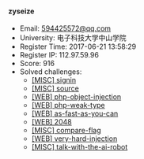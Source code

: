 #### zyseize  

* Email: 594425572@qq.com  
* University: 电子科技大学中山学院  
* Register Time: 2017-06-21 13:58:29  
* Register IP: 112.97.59.96  
* Score: 916  
* Solved challenges: 
  * [[MISC] signin](https://github.com/SniperOJ/Challenges/blob/master/MISC/signin.json)  
  * [[MISC] source](https://github.com/SniperOJ/Challenges/blob/master/MISC/source.json)  
  * [[WEB] php-object-injection](https://github.com/SniperOJ/Challenges/blob/master/WEB/php-object-injection.json)  
  * [[WEB] php-weak-type](https://github.com/SniperOJ/Challenges/blob/master/WEB/php-weak-type.json)  
  * [[WEB] as-fast-as-you-can](https://github.com/SniperOJ/Challenges/blob/master/WEB/as-fast-as-you-can.json)  
  * [[WEB] 2048](https://github.com/SniperOJ/Challenges/blob/master/WEB/2048.json)  
  * [[MISC] compare-flag](https://github.com/SniperOJ/Challenges/blob/master/MISC/compare-flag.json)  
  * [[WEB] very-hard-injection](https://github.com/SniperOJ/Challenges/blob/master/WEB/very-hard-injection.json)  
  * [[MISC] talk-with-the-ai-robot](https://github.com/SniperOJ/Challenges/blob/master/MISC/talk-with-the-ai-robot.json)  
